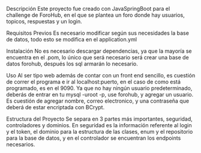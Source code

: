 Descripción
Este proyecto fue creado con JavaSpringBoot para el challenge de ForoHub, en el que se plantea un foro donde hay usuarios, topicos, respuestas y un login.

Requisitos Previos
Es necesario modificar según sus necesidades la base de datos, todo esto se modifica en el application.yml

Instalación
No es necesario descargar dependencias, ya que la mayoría se encuentra en el .pom, lo único que será necesario será crear una base de datos forohub, después los sql armarán lo necesario.

Uso
Al ser tipo web además de contar con un front end sencillo, es cuestión de correr el programa e ir al localhost:puerto, en el caso de como está programado, es en el 9090. Ya que no hay ningún usuario predeterminado, deberás de entrar en tu mysql -uroot -p, use forohub, y agregar un usuario. Es cuestión de agregar nombre, correo electronico, y una contraseña que deberá de estar encriptada con BCrypt.

Estructura del Proyecto
Se separa en 3 partes más importantes, seguridad, controladores y dominios. En seguridad es la información referente al login y el token, el dominio para la estructura de las clases, enum y el repositorio para la base de datos, y en el controlador se encuentran los endpoints necesarios.